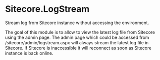 # Sitecore.LogStream
Stream log from Sitecore instance without accessing the environment.

The goal of this module is to allow to view the latest log file from Sitecore using the admin page.
The admin page which could be accessed from /sitecore/admin/logstream.aspx will always stream the latest log file in Sitecore. If Sitecore is inaccessible it will reconnect as soon as Sitecore instance is back online.
